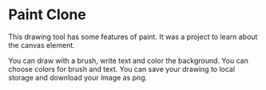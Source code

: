 # Paint Clone

This drawing tool has some features of paint. It was a project to learn about the canvas element.

You can draw with a brush, write text and color the background. You can choose colors for brush and text. You can save your drawing to local storage and download your image as png.
